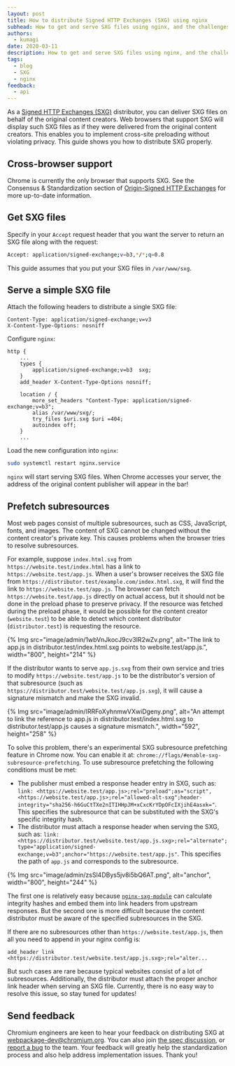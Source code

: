 ```yaml
---
layout: post
title: How to distribute Signed HTTP Exchanges (SXG) using nginx
subhead: How to get and serve SXG files using nginx, and the challenges of subresource prefetching.
authors:
  - kumagi
date: 2020-03-11
description: How to get and serve SXG files using nginx, and the challenges of subresource prefetching.
tags:
  - blog
  - SXG
  - nginx
feedback:
  - api
---
```


As a [Signed HTTP Exchanges (SXG)](https://developers.google.com/web/updates/2018/11/signed-exchanges) distributor, you can deliver SXG files on behalf of the original content creators. Web browsers that support SXG will display such SXG files as if they were delivered from the original content creators. This enables you to implement cross-site preloading without violating privacy. This guide shows you how to distribute SXG properly.

## Cross-browser support

Chrome is currently the only browser that supports SXG. See the Consensus & Standardization section of [Origin-Signed HTTP Exchanges](https://www.chromestatus.com/feature/5745285984681984) for more up-to-date information.

## Get SXG files

Specify in your `Accept` request header that you want the server to return an SXG file along with the request:

```bash
Accept: application/signed-exchange;v=b3,*/*;q=0.8
```

This guide assumes that you put your SXG files in `/var/www/sxg`.

## Serve a simple SXG file

Attach the following headers to distribute a single SXG file:

```text
Content-Type: application/signed-exchange;v=v3
X-Content-Type-Options: nosniff
```

Configure `nginx`:

```nginx
http {
    ...
    types {
        application/signed-exchange;v=b3  sxg;
    }
    add_header X-Content-Type-Options nosniff;

    location / {
        more_set_headers "Content-Type: application/signed-exchange;v=b3";
        alias /var/www/sxg/;
        try_files $uri.sxg $uri =404;
        autoindex off;
    }
    ...
```

Load the new configuration into `nginx`:

```bash
sudo systemctl restart nginx.service
```

`nginx` will start serving SXG files.
When Chrome accesses your server, the address of the original content publisher will appear in the bar!

## Prefetch subresources

Most web pages consist of multiple subresources, such as CSS, JavaScript, fonts, and images.
The content of SXG cannot be changed without the content creator's private key.
This causes problems when the browser tries to resolve subresources.

For example, suppose `index.html.sxg` from `https://website.test/index.html` has a link to `https://website.test/app.js`. When a user's browser receives the SXG file from `https://distributor.test/example.com/index.html.sxg`, it will find the link to `https://website.test/app.js`.
The browser can fetch `https://website.test/app.js` directly on actual access, but it should not be done in the preload phase to preserve privacy.
If the resource was fetched during the preload phase, it would be possible for the content creator (`website.test`) to be able to detect which content distributor (`distributor.test`) is requesting the resource.

{% Img src="image/admin/1wbVnJkocJ9cv3lR2wZv.png", alt="The link to app.js in distributor.test/index.html.sxg points to website.test/app.js.", width="800", height="214" %}

If the distributor wants to serve `app.js.sxg` from their own service and tries to modify `https://website.test/app.js` to be the distributor's version of that subresource (such as `https://distributor.test/website.test/app.js.sxg`), it will cause a signature mismatch and make the SXG invalid.

{% Img src="image/admin/IRRFoXyhnmwVXwiDgeny.png", alt="An attempt to link the reference to app.js in distributor.test/index.html.sxg to distributor.test/app.js causes a signature mismatch.", width="592", height="258" %}

To solve this problem, there's an experimental SXG subresource prefetching feature in Chrome now.
You can enable it at: `chrome://flags/#enable-sxg-subresource-prefetching`.
To use subresource prefetching the following conditions must be met:

- The publisher must embed a response header entry in SXG, such as: `link: <https://website.test/app.js>;rel="preload";as="script",<https://website.test/app.js>;rel="allowed-alt-sxg";header-integrity="sha256-h6GuCtTXe2nITIHHpJM+xCxcKrYDpOFcIXjihE4asxk="`. This specifies the subresource that can be substituted with the SXG's specific integrity hash.
- The distributor must attach a response header when serving the SXG, such as: `link: <https://distributor.test/website.test/app.js.sxg>;rel="alternate";type="application/signed-exchange;v=b3";anchor="https://website.test/app.js"`. This specifies the path of `app.js` and corresponds to the subresource.

{% Img src="image/admin/zsSl4DBys5jv8i5bQ6AT.png", alt="anchor", width="800", height="244" %}

The first one is relatively easy because [`nginx-sxg-module`](https://github.com/google/nginx-sxg-module) can calculate integrity hashes and embed them into link headers from upstream responses. But the second one is more difficult because the content distributor must be aware of the specified subresources in the SXG.

If there are no subresources other than `https://website.test/app.js`, then all you need to append in your nginx config is:

```nginx
add_header link <https://distributor.test/website.test/app.js.sxg>;rel="alter...
```
But such cases are rare because typical websites consist of a lot of subresources. Additionally, the distributor must attach the proper anchor link header when serving an SXG file. Currently, there is no easy way to resolve this issue, so stay tuned for updates!

## Send feedback

Chromium engineers are keen to hear your feedback on distributing SXG at [webpackage-dev@chromium.org](mailto:webpackage-dev@chromium.org).
You can also join [the spec discussion](https://github.com/WICG/webpackage/issues), or [report a bug](https://bugs.chromium.org/p/chromium/issues/entry?status=untriaged&components=Blink%3ELoader&labels=Type-Bug,Hotlist-SignedExchange) to the team.
Your feedback will greatly help the standardization process and also help address implementation issues.
Thank you!
